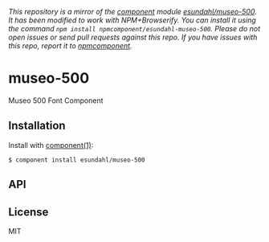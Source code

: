 *This repository is a mirror of the [component](http://component.io) module [esundahl/museo-500](http://github.com/esundahl/museo-500). It has been modified to work with NPM+Browserify. You can install it using the command `npm install npmcomponent/esundahl-museo-500`. Please do not open issues or send pull requests against this repo. If you have issues with this repo, report it to [npmcomponent](https://github.com/airportyh/npmcomponent).*

# museo-500

  Museo 500 Font Component

## Installation

  Install with [component(1)](http://component.io):

    $ component install esundahl/museo-500

## API



## License

  MIT
